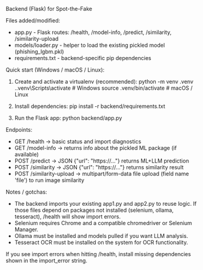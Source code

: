 Backend (Flask) for Spot-the-Fake

Files added/modified:
- app.py - Flask routes: /health, /model-info, /predict, /similarity, /similarity-upload
- models/loader.py - helper to load the existing pickled model (phishing_lgbm.pkl)
- requirements.txt - backend-specific pip dependencies

Quick start (Windows / macOS / Linux):
1. Create and activate a virtualenv (recommended):
   python -m venv .venv
   .\.venv\Scripts\activate    # Windows
   source .venv/bin/activate     # macOS / Linux

2. Install dependencies:
   pip install -r backend/requirements.txt

3. Run the Flask app:
   python backend/app.py

Endpoints:
- GET /health -> basic status and import diagnostics
- GET /model-info -> returns info about the pickled ML package (if available)
- POST /predict -> JSON {"url": "https://..."} returns ML+LLM prediction
- POST /similarity -> JSON {"url": "https://..."} returns similarity result
- POST /similarity-upload -> multipart/form-data file upload (field name 'file') to run image similarity

Notes / gotchas:
- The backend imports your existing app1.py and app2.py to reuse logic. If those files depend on packages not installed (selenium, ollama, tesseract), /health will show import errors.
- Selenium requires Chrome and a compatible chromedriver or Selenium Manager.
- Ollama must be installed and models pulled if you want LLM analysis.
- Tesseract OCR must be installed on the system for OCR functionality.

If you see import errors when hitting /health, install missing dependencies shown in the import_error string.


